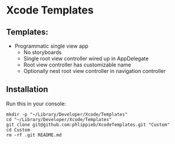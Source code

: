 # Xcode Templates

## Templates:

- Programmatic single view app
   - No storyboards
   - Single root view controller wired up in AppDelegate
   - Root view controller has customizable name
   - Optionally nest root view controller in navigation controller

## Installation

Run this in your console:

```
mkdir -p "~/Library/Developer/Xcode/Templates"
cd "~/Library/Developer/Xcode/Templates"
git clone git@github.com:phlippieb/XcodeTemplates.git "Custom"
cd Custom
rm -rf .git README.md
```

